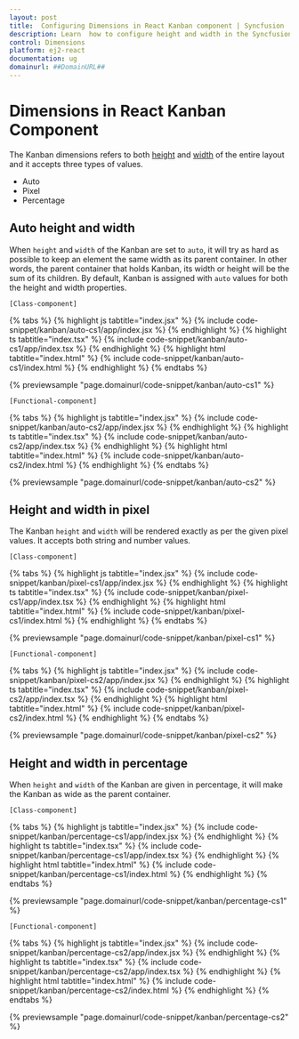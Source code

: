 ```yaml
---
layout: post
title:  Configuring Dimensions in React Kanban component | Syncfusion
description: Learn  how to configure height and width in the Syncfusion React Kanban component of Syncfusion Essential JS 2 and more.
control: Dimensions 
platform: ej2-react
documentation: ug
domainurl: ##DomainURL##
---
```


# Dimensions in React Kanban Component

The Kanban dimensions refers to both [height](https://ej2.syncfusion.com/react/documentation/api/kanban/#height) and [width](https://ej2.syncfusion.com/react/documentation/api/kanban/#width) of the entire layout and it accepts three types of values.

* Auto
* Pixel
* Percentage

## Auto height and width

When `height` and `width` of the Kanban are set to `auto`, it will try as hard as possible to keep an element the same width as its parent container. In other words, the parent container that holds Kanban, its width or height will be the sum of its children. By default, Kanban is assigned with `auto` values for both the height and width properties.

`[Class-component]`

{% tabs %}
{% highlight js tabtitle="index.jsx" %}
{% include code-snippet/kanban/auto-cs1/app/index.jsx %}
{% endhighlight %}
{% highlight ts tabtitle="index.tsx" %}
{% include code-snippet/kanban/auto-cs1/app/index.tsx %}
{% endhighlight %}
{% highlight html tabtitle="index.html" %}
{% include code-snippet/kanban/auto-cs1/index.html %}
{% endhighlight %}
{% endtabs %}
        
{% previewsample "page.domainurl/code-snippet/kanban/auto-cs1" %}

`[Functional-component]`

{% tabs %}
{% highlight js tabtitle="index.jsx" %}
{% include code-snippet/kanban/auto-cs2/app/index.jsx %}
{% endhighlight %}
{% highlight ts tabtitle="index.tsx" %}
{% include code-snippet/kanban/auto-cs2/app/index.tsx %}
{% endhighlight %}
{% highlight html tabtitle="index.html" %}
{% include code-snippet/kanban/auto-cs2/index.html %}
{% endhighlight %}
{% endtabs %}
        
{% previewsample "page.domainurl/code-snippet/kanban/auto-cs2" %}

## Height and width in pixel

The Kanban `height` and `width` will be rendered exactly as per the given pixel values. It accepts both string and number values.

`[Class-component]`

{% tabs %}
{% highlight js tabtitle="index.jsx" %}
{% include code-snippet/kanban/pixel-cs1/app/index.jsx %}
{% endhighlight %}
{% highlight ts tabtitle="index.tsx" %}
{% include code-snippet/kanban/pixel-cs1/app/index.tsx %}
{% endhighlight %}
{% highlight html tabtitle="index.html" %}
{% include code-snippet/kanban/pixel-cs1/index.html %}
{% endhighlight %}
{% endtabs %}
        
{% previewsample "page.domainurl/code-snippet/kanban/pixel-cs1" %}

`[Functional-component]`

{% tabs %}
{% highlight js tabtitle="index.jsx" %}
{% include code-snippet/kanban/pixel-cs2/app/index.jsx %}
{% endhighlight %}
{% highlight ts tabtitle="index.tsx" %}
{% include code-snippet/kanban/pixel-cs2/app/index.tsx %}
{% endhighlight %}
{% highlight html tabtitle="index.html" %}
{% include code-snippet/kanban/pixel-cs2/index.html %}
{% endhighlight %}
{% endtabs %}
        
{% previewsample "page.domainurl/code-snippet/kanban/pixel-cs2" %}

## Height and width in percentage

When `height` and `width` of the Kanban are given in percentage, it will make the Kanban as wide as the parent container.

`[Class-component]`

{% tabs %}
{% highlight js tabtitle="index.jsx" %}
{% include code-snippet/kanban/percentage-cs1/app/index.jsx %}
{% endhighlight %}
{% highlight ts tabtitle="index.tsx" %}
{% include code-snippet/kanban/percentage-cs1/app/index.tsx %}
{% endhighlight %}
{% highlight html tabtitle="index.html" %}
{% include code-snippet/kanban/percentage-cs1/index.html %}
{% endhighlight %}
{% endtabs %}
        
{% previewsample "page.domainurl/code-snippet/kanban/percentage-cs1" %}

`[Functional-component]`

{% tabs %}
{% highlight js tabtitle="index.jsx" %}
{% include code-snippet/kanban/percentage-cs2/app/index.jsx %}
{% endhighlight %}
{% highlight ts tabtitle="index.tsx" %}
{% include code-snippet/kanban/percentage-cs2/app/index.tsx %}
{% endhighlight %}
{% highlight html tabtitle="index.html" %}
{% include code-snippet/kanban/percentage-cs2/index.html %}
{% endhighlight %}
{% endtabs %}
        
{% previewsample "page.domainurl/code-snippet/kanban/percentage-cs2" %}